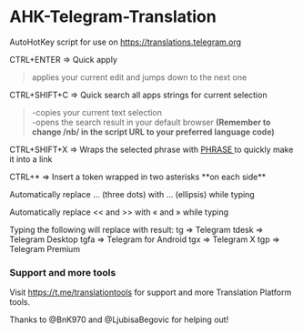 # AHK-Telegram-Translation
AutoHotKey script for use on https://translations.telegram.org

CTRL+ENTER => Quick apply
>applies your current edit and jumps down to the next one

CTRL+SHIFT+C => Quick search all apps strings for current selection  
>-copies your current text selection  
-opens the search result in your default browser
<b> (Remember to change /nb/ in the script URL to your preferred language code)</b>

CTRL+SHIFT+X => Wraps the selected phrase with [ PHRASE ]() to quickly make it into a link

CTRL+* => Insert a token wrapped in two asterisks \*\*on each side**

Automatically replace ... (three dots) with … (ellipsis) while typing

Automatically replace << and >> with « and » while typing

Typing the following will replace with result:
tg => Telegram
tdesk => Telegram Desktop
tgfa => Telegram for Android
tgx => Telegram X
tgp => Telegram Premium


### Support and more tools
Visit https://t.me/translationtools for support and more Translation Platform tools.

Thanks to @BnK970 and @LjubisaBegovic for helping out!
